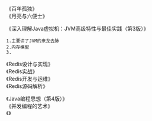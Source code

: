   
《百年孤独》    
《月亮与六便士》    

《深入理解Java虚拟机：JVM高级特性与最佳实践（第3版）》
```text
1.主要讲了JVM的来龙去脉
2.内存模型
3.
```

《Redis设计与实现》    
《Redis实战》    
《Redis开发与运维》    
《Redis源码解析》    

《Java编程思想（第4版）》    
《并发编程的艺术》   
《》 